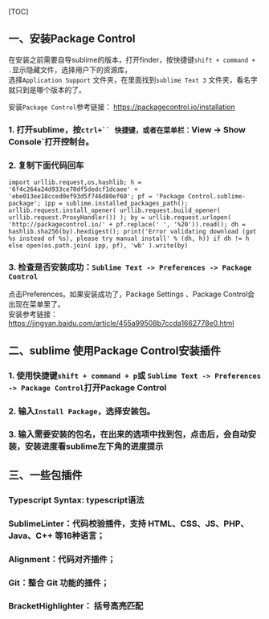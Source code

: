 [TOC]

## **一、安装Package Control**    

在安装之前需要自导sublime的版本，打开finder，按快捷键`shift + command + .`显示隐藏文件，选择用户下的资源库，    
选择`Application Support` 文件夹，在里面找到`sublime Text 3` 文件夹，看名字就只到是哪个版本的了。    

安装`Package Control`参考链接： https://packagecontrol.io/installation    

### 1. 打开sublime，按`ctrl+`` 快捷键，或者在菜单栏：`View -> Show Console`打开控制台。    

### 2. 复制下面代码回车    

```
import urllib.request,os,hashlib; h = '6f4c264a24d933ce70df5dedcf1dcaee' + 'ebe013ee18cced0ef93d5f746d80ef60'; pf = 'Package Control.sublime-package'; ipp = sublime.installed_packages_path(); urllib.request.install_opener( urllib.request.build_opener( urllib.request.ProxyHandler()) ); by = urllib.request.urlopen( 'http://packagecontrol.io/' + pf.replace(' ', '%20')).read(); dh = hashlib.sha256(by).hexdigest(); print('Error validating download (got %s instead of %s), please try manual install' % (dh, h)) if dh != h else open(os.path.join( ipp, pf), 'wb' ).write(by)
```  

### 3. 检查是否安装成功：`Sublime Text -> Preferences -> Package Control`    

点击Preferences。如果安装成功了，Package Settings 、Package Control会出现在菜单里了。   
安装参考链接：https://jingyan.baidu.com/article/455a99508b7ccda1662778e0.html    

## **二、sublime 使用Package Control安装插件**

### 1. 使用快捷键`shift + command + p`或 `Sublime Text -> Preferences -> Package Control`打开Package Control     

### 2. 输入`Install Package`，选择安装包。  

### 3. 输入需要安装的包名，在出来的选项中找到包，点击后，会自动安装，安装进度看sublime左下角的进度提示   

## **三、一些包插件**   

### Typescript Syntax: typescript语法  

### SublimeLinter：代码校验插件，支持 HTML、CSS、JS、PHP、Java、C++ 等16种语言；

### Alignment：代码对齐插件；

### Git：整合 Git 功能的插件；

### BracketHighlighter： 括号高亮匹配

###